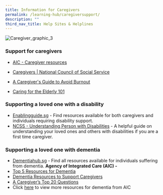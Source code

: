 ```yaml
---
title: Information for Caregivers
permalink: /learning-hub/caregiversupport/
description: ""
third_nav_title: Help Sites & Helplines
---
```

![Caregiver_graphic_3](https://www.moh.gov.sg/images/librariesprovider5/default-album/caregiver_graphic_3.jpg?sfvrsn=bcdc039c_0)

### Support for caregivers
* [AIC - Caregiver resources](https://www.aic.sg/caregiving/we-see-you-care?gclid=Cj0KCQjw7uSkBhDGARIsAMCZNJswOS2_-GurUFKNq8RAlkW68nmL8YLdsJXtojo2RYmMxrznEmboWhgaAonyEALw_wcB&gclsrc=aw.ds)
* [Caregivers | National Council of Social Service](https://www.ncss.gov.sg/social-services/caregivers)
*   [A Caregiver's Guide to Avoid Burnout](https://www.google.com/url?q=https%3A%2F%2Fwww.aic.sg%2Fresources%2FDocuments%2FBrochures%2FCaregiving%2520Support%2FCaregiver%2520Burnout%2520Guide%2520EN.pdf&sa=D&sntz=1&usg=AOvVaw1wI8HN1uiz-fTQygG7n2yH)
    
*   [Caring for the Elderly 101](https://www.google.com/url?q=https%3A%2F%2Fwww.aic.sg%2Fresources%2FDocuments%2FBrochures%2FCaregiving%2520Support%2FCaregiver%2520101%2520Eng.pdf&sa=D&sntz=1&usg=AOvVaw0Q1HLX7im3CNP-tO0ubfOc)

### Supporting a loved one with a disability
*  [Enablingguide.sg](https://www.enablingguide.sg/my-guide)  - 
Find resources available for both caregivers and individuals requiring disability support.
* [NCSS - Understanding Person with Disabilities](https://www.ncss.gov.sg/docs/default-source/ncss-publications-doc/pdfdocument/understanding-persons-with-disabilities-removing-barriers-pdf.pdf) - A helpful guide on understanding your loved ones and others with disabilities if you are a first time caregiver.

### Supporting a loved one with dementia
* [Dementiahub.sg](https://www.dementiahub.sg/) - Find all resources available for individuals suffering from dementia.
**Agency of Integrated Care (AIC) -**
* [Top 5 Resources for Dementia](https://www.aic.sg/resources/Documents/Brochures/Mental%20Health/Top%205%20Resources_Dementia.pdf)
* [Dementia Resources to Support Caregivers](https://www.aic.sg/resources/Documents/Brochures/Mental%20Health/Consolidated%20Dementia%20Resources.pdf)
* [A Caregiver’s Top 20 Questions](https://www.aic.sg/resources/Documents/Brochures/Mental%20Health/Caregivers%27%20Top%2020%20Qns.pdf)
* Click [here](https://www.aic.sg/body-mind/dementia-brochures) to view more resources for dementia from AIC